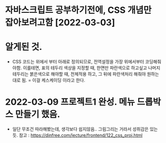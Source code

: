 # 자바스크립트 공부하기전에, CSS 개념만 잡아보려고함 [2022-03-03]

# 알게된 것.

- CSS 코드는 위에서 부터 아래로 정의되므로, 전역설정을 가장 위에서부터 코딩해줘야함.
  이를테면, 표의 테두리 색상을 지정할 때, 한면만 파란색으로 하고싶고 나머지 테두리는 붉은색으로 해야할 때, 전체적용 하고, 그 뒤에 파란색처리 해줘야 원하는 대로 됨.
  = 이걸 케스케이딩 이라고 한다.

# 2022-03-09 프로젝트1 완성. 메뉴 드롭박스 만들기 했음.

- 일단 무조건 따라해봤는데, 생각보다 쉽지않음.. 그림그리는 거라서 성취감은 있는듯.
  참고 : https://dinfree.com/lecture/frontend/122_css_proj.html
